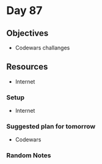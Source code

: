 # Day 87

## Objectives

- Codewars challanges

## Resources

- Internet

### Setup

- Internet

### Suggested plan for tomorrow

- Codewars

### Random Notes
